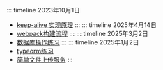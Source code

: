 ::: timeline 2023年10月1日
- <a href="/mark/b4e6e4">keep-alive 实现原理</a>
::: 
::: timeline 2025年4月14日
- <a href="/mark/webpack构建流程">webpack构建流程</a>
::: 
::: timeline 2025年3月2日
- <a href="/mark/8edb4f">数据库操作练习</a>
::: 
::: timeline 2025年1月2日
- <a href="/mark/9b6aff">typeorm练习</a>
- <a href="/mark/785dbf">简单文件上传服务</a>
::: 

